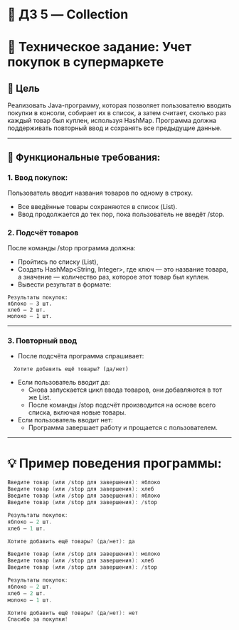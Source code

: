 # 🧠 ДЗ 5 — Collection
# 🛒 Техническое задание: Учет покупок в супермаркете

## 📌 Цель

Реализовать Java-программу, которая позволяет пользователю вводить покупки в консоли, собирает их в список, а затем считает, 
сколько раз каждый товар был куплен, используя HashMap. Программа должна поддерживать повторный ввод и сохранять все предыдущие данные.

---

## 📌 Функциональные требования:

### 1. Ввод покупок:

Пользователь вводит названия товаров по одному в строку.

- Все введённые товары сохраняются в список (List<String>). 
- Ввод продолжается до тех пор, пока пользователь не введёт /stop.


### 2. Подсчёт товаров

После команды /stop программа должна:

- Пройтись по списку (List<String>), 
- Создать HashMap<String, Integer>, где ключ — это название товара, а значение — количество раз, которое этот товар был куплен.
- Вывести результат в формате:
```
Результаты покупок:
яблоко — 3 шт.
хлеб — 2 шт.
молоко — 1 шт.
```

---

### 3. Повторный ввод

- После подсчёта программа спрашивает:
```
  Хотите добавить ещё товары? (да/нет)
```
- Если пользователь вводит да:
  - Снова запускается цикл ввода товаров, они добавляются в тот же List. 
  - После команды /stop подсчёт производится на основе всего списка, включая новые товары.
- Если пользователь вводит нет:
  - Программа завершает работу и прощается с пользователем.


---

# 💡 Пример поведения программы:
```java
Введите товар (или /stop для завершения): яблоко  
Введите товар (или /stop для завершения): хлеб  
Введите товар (или /stop для завершения): яблоко  
Введите товар (или /stop для завершения): /stop  

Результаты покупок:
яблоко — 2 шт.
хлеб — 1 шт.

Хотите добавить ещё товары? (да/нет): да

Введите товар (или /stop для завершения): молоко  
Введите товар (или /stop для завершения): хлеб  
Введите товар (или /stop для завершения): /stop  

Результаты покупок:
яблоко — 2 шт.
хлеб — 2 шт.
молоко — 1 шт.

Хотите добавить ещё товары? (да/нет): нет  
Спасибо за покупки!
